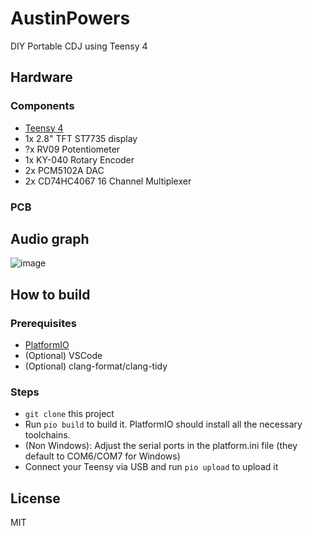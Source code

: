 # AustinPowers
DIY Portable CDJ using Teensy 4


## Hardware

### Components

- [Teensy 4](https://www.pjrc.com/store/teensy40.html)
- 1x 2.8" TFT ST7735 display 
- ?x RV09 Potentiometer
- 1x KY-040 Rotary Encoder
- 2x PCM5102A DAC
- 2x CD74HC4067 16 Channel Multiplexer

### PCB


## Audio graph

![image](https://user-images.githubusercontent.com/4670166/234449324-b1bb0291-e70a-4de0-a159-fdbd431cc442.png)

## How to build

### Prerequisites
- [PlatformIO](https://platformio.org/)
- (Optional) VSCode
- (Optional) clang-format/clang-tidy

### Steps

- `git clone` this project
- Run `pio build` to build it. PlatformIO should install all the necessary toolchains.
- (Non Windows): Adjust the serial ports in the platform.ini file (they default to COM6/COM7 for Windows)
- Connect your Teensy via USB and run `pio upload` to upload it


## License 

MIT
